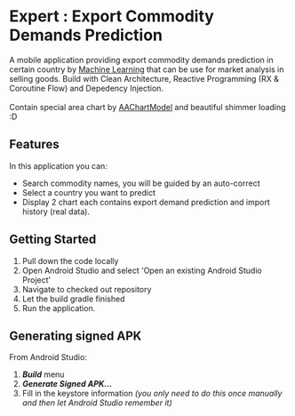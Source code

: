 # Expert : Export Commodity Demands Prediction
A mobile application providing export commodity demands prediction in certain country by <a href="https://github.com/rahilwisdom/Capstone-Project-BANGKIT-2021">Machine Learning</a> that can be use for market analysis in selling goods. Build with Clean Architecture, Reactive Programming (RX &amp; Coroutine Flow) and Depedency Injection. <br><br>Contain special area chart by <a href="https://github.com/AAChartModel/AAChartCore-Kotlin">AAChartModel</a> and beautiful shimmer loading :D

## Features
In this application you can:
* Search commodity names, you will be guided by an auto-correct
* Select a country you want to predict
* Display 2 chart each contains export demand prediction and import history (real data).

## Getting Started
1.  Pull down the code locally
2.  Open Android Studio and select 'Open an existing Android Studio Project'
3.  Navigate to checked out repository
4.  Let the build gradle finished
5.  Run the application.

## Generating signed APK
From Android Studio:
1. ***Build*** menu
2. ***Generate Signed APK...***
3. Fill in the keystore information *(you only need to do this once manually and then let Android Studio remember it)*
